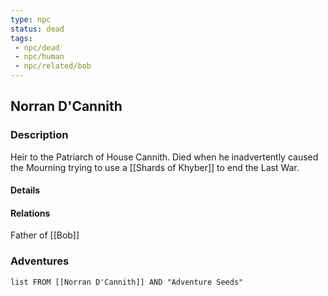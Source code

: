 ```yaml
---
type: npc
status: dead
tags:
 - npc/dead
 - npc/human
 - npc/related/bob
---
```


## Norran D'Cannith

### Description

Heir to the Patriarch of House Cannith. Died when he inadvertently caused the Mourning trying to use a [[Shards of Khyber]] to end the Last War.


#### Details

#### Relations

Father of [[Bob]]


### Adventures
```dataview
list FROM [[Norran D'Cannith]] AND "Adventure Seeds"
```